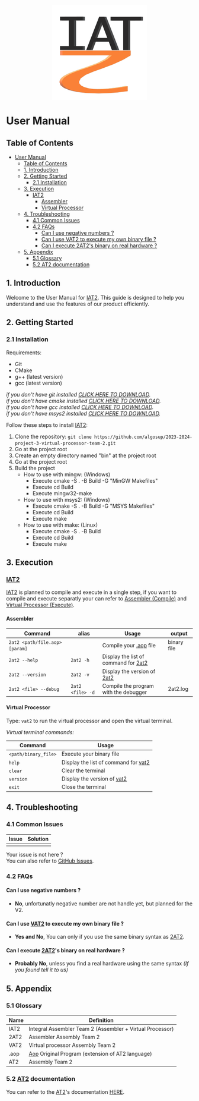 <img src="../images/IAT2/png/iat2_logo_256px.png" alt="IAT2 Logo" style="display: block; margin: auto;">

# User Manual

## Table of Contents
- [User Manual](#user-manual)
  - [Table of Contents](#table-of-contents)
  - [1. Introduction](#1-introduction)
  - [2. Getting Started](#2-getting-started)
    - [2.1 Installation](#21-installation)
  - [3. Execution](#3-execution)
    - [IAT2](#iat2)
      - [Assembler](#assembler)
      - [Virtual Processor](#virtual-processor)
  - [4. Troubleshooting](#4-troubleshooting)
    - [4.1 Common Issues](#41-common-issues)
    - [4.2 FAQs](#42-faqs)
      - [Can I use negative numbers ?](#can-i-use-negative-numbers-)
      - [Can I use VAT2 to execute my own binary file ?](#can-i-use-vat2-to-execute-my-own-binary-file-)
      - [Can I execute 2AT2's binary on real hardware ?](#can-i-execute-2at2s-binary-on-real-hardware-)
  - [5. Appendix](#5-appendix)
    - [5.1 Glossary](#51-glossary)
    - [5.2 AT2 documentation](#52-at2-documentation)

## 1. Introduction

Welcome to the User Manual for [IAT2](#iat2-id). This guide is designed to help you understand and use the features of our product efficiently.

## 2. Getting Started

### 2.1 Installation
Requirements:
- Git
- CMake
- g++ (latest version)
- gcc (latest version)

*if you don't have git installed [CLICK HERE TO DOWNLOAD](https://git-scm.com/download/win).*  
*if you don't have cmake installed [CLICK HERE TO DOWNLOAD](https://cmake.org/download/).*  
*if you don't have gcc installed [CLICK HERE TO DOWNLOAD](https://www.devdungeon.com/content/install-gcc-compiler-windows-msys2-cc).*  
*if you don't have msys2 installed [CLICK HERE TO DOWNLOAD](https://www.msys2.org/).*

Follow these steps to install [IAT2](#iat2-id):
  1. Clone the repository: ``git clone https://github.com/algosup/2023-2024-project-3-virtual-processor-team-2.git``
  2. Go at the project root
  3. Create an empty directory named "bin" at the project root
  4. Go at the project root
  5. Build the project
     - How to use with mingw: (Windows)
       - Execute cmake -S . -B Build -G "MinGW Makefiles"
       - Execute cd Build
       - Execute mingw32-make
     - How to use with msys2: (Windows)
       - Execute cmake -S . -B Build -G "MSYS Makefiles"
       - Execute cd Build
       - Execute make
     - How to use with make: (Linux)
       - Execute cmake -S . -B Build
       - Execute cd Build
       - Execute make

## 3. Execution

### [IAT2](#iat2-id)

[IAT2](#iat2-id) is planned to compile and execute in a single step, if you want to compile and execute separatly your can refer to [Assembler (Compile)](#assembler) and [Virtual Processor (Execute)](#virtual-processor).

#### Assembler
| Command | alias | Usage | output |
|---|---| --- | --- |
| ``2at2 <path/file.aop> [param]``| | Compile your [.aop](#aop-id) file | binary file |
| ``2at2 --help`` | ``2at2 -h`` | Display the list of command for [2at2](#2at2-id) | |
| ``2at2 --version`` | ``2at2 -v`` | Display the version of [2at2](#2at2-id) | |
| ``2at2 <file> --debug`` | ``2at2 <file> -d`` | Compile the program with the debugger | 2at2.log |


#### Virtual Processor

Type: ``vat2`` to run the virtual processor and open the virtual terminal.

*Virtual terminal commands:*

| Command | Usage |
|---|--- |
| ``<path/binary_file>``| Execute your binary file |
| ``help`` |  Display the list of command for [vat2](#vat2-id) |
| ``clear`` | Clear the terminal |
| ``version`` | Display the version of [vat2](#vat2-id) |
| ``exit`` | Close the terminal | 

## 4. Troubleshooting

### 4.1 Common Issues

|Issue | Solution |
|---|---|
|||

Your issue is not here ?<br>
You can also refer to [GitHub Issues](https://github.com/algosup/2023-2024-project-3-virtual-processor-team-2/issues).

### 4.2 FAQs

#### Can I use negative numbers ?
- **No**, unfortunatly negative number are not handle yet, but planned for the V2.

#### Can I use [VAT2](#vat2-id) to execute my own binary file ?
- **Yes and No**, You can only if you use the same binary syntax as [2AT2](#2at2-id).

#### Can I execute [2AT2](#2at2-id)'s binary on real hardware ?
- **Probably No**, unless you find a real hardware using the same syntax *(If you found tell it to us)*

## 5. Appendix

### 5.1 Glossary

| Name | Definition |
| --- | --- |
| <span id="iat2-id">IAT2</span> | Integral Assembler Team 2 (Assembler + Virtual Processor) |
| <span id="2at2-id">2AT2</span> | Assembler Assembly Team 2 |
| <span id="vat2-id">VAT2</span> | Virtual processor Assembly Team 2 |
| <span id="aop-id">.aop</span> | [Aop](#aop-id) Original Program (extension of AT2 language) |
| <span id="at2-id">AT2</span> | Assembly Team 2 |

### 5.2 [AT2](#at2-id) documentation

You can refer to the [AT2]((#at2-id))'s documentation [HERE](../functional/at2_language_documentation.pdf).